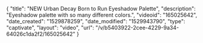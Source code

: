 {
    "title": "NEW Urban Decay Born to Run Eyeshadow Palette",
    "description": "Eyeshadow palette with so many different colors.",
    "videoid": "165025642",
    "date_created": "1529878259",
    "date_modified": "1529943790",
    "type": "captivate",
    "layout": "video",
    "url": "\/v\/b5403922-2cee-4229-9a34-64026c1da2f2\/165025642"
}